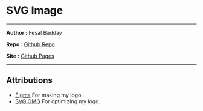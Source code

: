 # SVG Image

---

**Author :** Fesal Badday

**Repo :** [Github Repo](https://github.com/FesalBadday/cpnt201-a3)

**Site :** [Github Pages](https://FesalBadday.github.io/cpnt201-a3)

---

## Attributions
- [Figma](https://www.figma.com) For making my logo.
- [SVG OMG](https://jakearchibald.github.io/svgomg) For optimizing my logo.